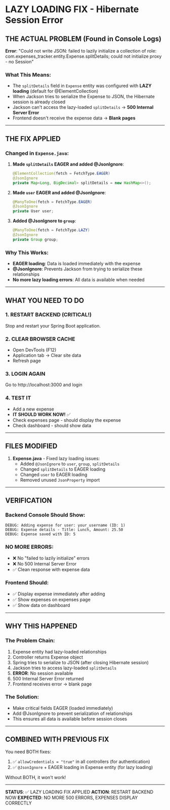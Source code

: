 # LAZY LOADING FIX - Hibernate Session Error

## THE ACTUAL PROBLEM (Found in Console Logs)

**Error**: "Could not write JSON: failed to lazily initialize a collection of role: com.expenses_tracker.entity.Expense.splitDetails; could not initialize proxy - no Session"

### What This Means:
- The `splitDetails` field in `Expense` entity was configured with **LAZY loading** (default for @ElementCollection)
- When Jackson tries to serialize the Expense to JSON, the Hibernate session is already closed
- Jackson can't access the lazy-loaded `splitDetails` → **500 Internal Server Error**
- Frontend doesn't receive the expense data → **Blank pages**

---

## THE FIX APPLIED

### Changed in `Expense.java`:

1. **Made `splitDetails` EAGER and added @JsonIgnore**:
   ```java
   @ElementCollection(fetch = FetchType.EAGER)
   @JsonIgnore
   private Map<Long, BigDecimal> splitDetails = new HashMap<>();
   ```

2. **Made `user` EAGER and added @JsonIgnore**:
   ```java
   @ManyToOne(fetch = FetchType.EAGER)
   @JsonIgnore
   private User user;
   ```

3. **Added @JsonIgnore to `group`**:
   ```java
   @ManyToOne(fetch = FetchType.LAZY)
   @JsonIgnore
   private Group group;
   ```

### Why This Works:
- **EAGER loading**: Data is loaded immediately with the expense
- **@JsonIgnore**: Prevents Jackson from trying to serialize these relationships
- **No more lazy loading errors**: All data is available when needed

---

## WHAT YOU NEED TO DO

### 1. RESTART BACKEND (CRITICAL!)
Stop and restart your Spring Boot application.

### 2. CLEAR BROWSER CACHE
- Open DevTools (F12)
- Application tab → Clear site data
- Refresh page

### 3. LOGIN AGAIN
Go to http://localhost:3000 and login

### 4. TEST IT
- Add a new expense
- **IT SHOULD WORK NOW!** ✅
- Check expenses page - should display the expense
- Check dashboard - should show data

---

## FILES MODIFIED

1. **Expense.java** - Fixed lazy loading issues:
   - Added `@JsonIgnore` to `user`, `group`, `splitDetails`
   - Changed `splitDetails` to EAGER loading
   - Changed `user` to EAGER loading
   - Removed unused `JsonProperty` import

---

## VERIFICATION

### Backend Console Should Show:
```
DEBUG: Adding expense for user: your_username (ID: 1)
DEBUG: Expense details - Title: Lunch, Amount: 25.50
DEBUG: Expense saved with ID: 5
```

### NO MORE ERRORS:
- ❌ No "failed to lazily initialize" errors
- ❌ No 500 Internal Server Error
- ✅ Clean response with expense data

### Frontend Should:
- ✅ Display expense immediately after adding
- ✅ Show expenses on expenses page
- ✅ Show data on dashboard

---

## WHY THIS HAPPENED

### The Problem Chain:
1. Expense entity had lazy-loaded relationships
2. Controller returns Expense object
3. Spring tries to serialize to JSON (after closing Hibernate session)
4. Jackson tries to access lazy-loaded `splitDetails`
5. **ERROR**: No session available
6. 500 Internal Server Error returned
7. Frontend receives error → blank page

### The Solution:
- Make critical fields EAGER (loaded immediately)
- Add @JsonIgnore to prevent serialization of relationships
- This ensures all data is available before session closes

---

## COMBINED WITH PREVIOUS FIX

You need BOTH fixes:
1. ✅ `allowCredentials = "true"` in all controllers (for authentication)
2. ✅ `@JsonIgnore` + EAGER loading in Expense entity (for lazy loading)

Without BOTH, it won't work!

---

**STATUS**: ✅ LAZY LOADING FIX APPLIED
**ACTION**: RESTART BACKEND NOW
**EXPECTED**: NO MORE 500 ERRORS, EXPENSES DISPLAY CORRECTLY
